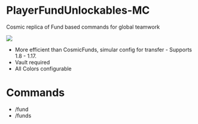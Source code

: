 # PlayerFundUnlockables-MC
Cosmic replica of Fund based commands for global teamwork

![](https://cdn.discordapp.com/attachments/872144514947612703/872147097670008893/unknown.png)


- More efficient than CosmicFunds, simular config for transfer - Supports 1.8 - 1.17. 
- Vault required
- All Colors configurable

# Commands
 - /fund
 - /funds
